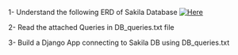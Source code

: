 1- Understand the following ERD of Sakila Database [![Here](http://www.postgresqltutorial.com/postgresql-sample-database/)](http://www.postgresqltutorial.com/postgresql-sample-database/)
    
    
2- Read the attached Queries in DB_queries.txt file

3- Build a Django App connecting to Sakila DB using DB_queries.txt

